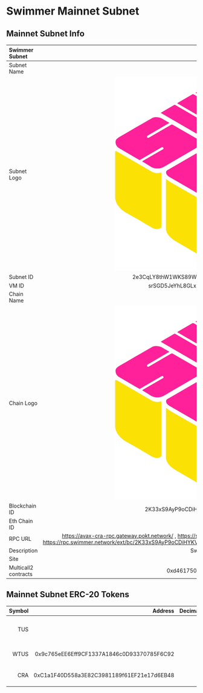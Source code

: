 # Swimmer Mainnet Subnet

## Mainnet Subnet Info

| Swimmer Subnet   |                                                                                            |
| :-------------------- | ------------------------------------------------------------------------------------------:|
| Subnet Name           | Swimmer Subnet                                                                             |
| Subnet Logo           | ![subnet logo](https://raw.githubusercontent.com/crabada/logos/dcc185658745ba18511135ff6dae564d57d63768/swimmer/swimmer_icon-512.png)                                        |
| Subnet ID             | 2e3CqLY8thW1WKS89WQ7WR9Qy2bCrrP5mv7psqMRGCHGXuQ1Uj                                          |
| VM ID                 | srSGD5JeYhL8GLx4RUw53VN5TcoBbax6EeCYmy5S3DiteJhdF                                          |
| Chain Name            | Swimmer                                                                                    |
| Chain Logo            | ![chain logo](https://raw.githubusercontent.com/crabada/logos/dcc185658745ba18511135ff6dae564d57d63768/swimmer/swimmer_icon-512.png)                                         |
| Blockchain ID         | 2K33xS9AyP9oCDiHYKVrHe7F54h2La5D8erpTChaAhdzeSu2RX                                          |
| Eth Chain ID          | 73772                                                                                       |
| RPC URL               | https://avax-cra-rpc.gateway.pokt.network/ , https://subnets.avax.network/swimmer/mainnet/rpc,  https://rpc.swimmer.network/ext/bc/2K33xS9AyP9oCDiHYKVrHe7F54h2La5D8erpTChaAhdzeSu2RX/rpc                                      |
| Description           | Swimmer is a dedicated blockchain for gaming.                                              |
| Site                  | https://www.swimmer.network/                                                               | 
| Multicall2 contracts  | 0xd46175048c125eae5a7694BDa6C723b76D24e428                                                 |


## Mainnet Subnet ERC-20 Tokens

| Symbol    | Address   | Decimals  | Logo | Description | 
| ---:      | ----:                                      | --:| :----: | -----:    |
| TUS      |                                            | 18 | [TUS logo](https://raw.githubusercontent.com/crabada/logos/dcc185658745ba18511135ff6dae564d57d63768/tus/tus_icon-512.png) | Swimmer Subnet native token |
| WTUS      |0x9c765eEE6Eff9CF1337A1846c0D93370785F6C92| 18 | [TUS logo](https://raw.githubusercontent.com/crabada/logos/dcc185658745ba18511135ff6dae564d57d63768/tus/tus_icon-512.png) | Wrap of native token |
| CRA      |0xC1a1F40D558a3E82C3981189f61EF21e17d6EB48| 18 | [CRA logo](https://raw.githubusercontent.com/crabada/logos/dcc185658745ba18511135ff6dae564d57d63768/cra/cra_icon-512.png) | Crabada governance token |
